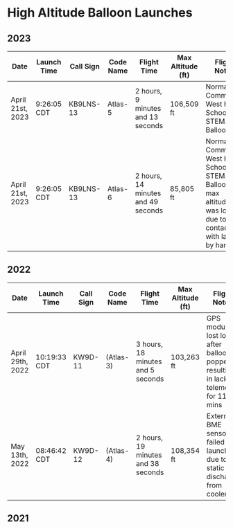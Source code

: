 # High Altitude Balloon Launches

## 2023

|  Date            |  Launch Time | Call Sign     |  Code Name         |  Flight Time                        | Max Altitude (ft) |  Flight Notes |
| ---------------- | ------------ | ------------- | ------------------ | ----------------------------------- | ----------------- | ------------- |
| April 21st, 2023 | 9:26:05 CDT  | KB9LNS-13     |  Atlas-5           | 2 hours, 9 minutes and 13 seconds   | 106,509 ft        | Normal Community West High School IL STEM.  Balloon 1 |
| April 21st, 2023 | 9:26:05 CDT  | KB9LNS-13     |  Atlas-6           | 2 hours, 14 minutes and 49 seconds  | 85,805 ft         | Normal Community West High School IL STEM.  Balloon 2; max altitude was low due to contact with latex by handler. |



## 2022

|  Date            |  Launch Time | Call Sign     |  Code Name         |  Flight Time                        | Max Altitude (ft) |  Flight Notes |
| ---------------- | ------------ | ------------- | ------------------ | ----------------------------------- | ----------------- | ------------- |
| April 29th, 2022 | 10:19:33 CDT | KW9D-11       |  (Atlas-3)         |  3 hours, 18 minutes and 5 seconds  | 103,263 ft        | GPS module lost lock after balloon popped, resulting in lack of telemetry for 11 mins |
| May 13th, 2022   | 08:46:42 CDT | KW9D-12       |  (Atlas-4)         |  2 hours, 19 minutes and 38 seconds | 108,354 ft        | External BME sensor failed at launch due to static discharge from cooler |


## 2021



